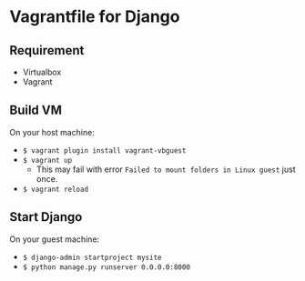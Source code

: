 # Vagrantfile for Django

## Requirement

* Virtualbox
* Vagrant

## Build VM

On your host machine:

* `$ vagrant plugin install vagrant-vbguest`
* `$ vagrant up`
    * This may fail with error `Failed to mount folders in Linux guest` just once.
* `$ vagrant reload`

## Start Django

On your guest machine:

* `$ django-admin startproject mysite`
* `$ python manage.py runserver 0.0.0.0:8000`
